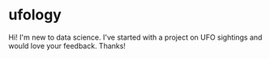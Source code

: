 # ufology
Hi! I'm new to data science. I've started with a project on UFO sightings and would love your feedback. Thanks!
